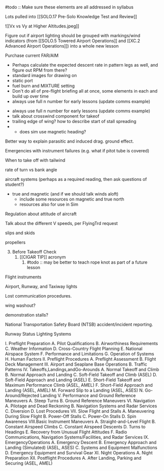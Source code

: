 
#todo :: Make sure these elements are all addressed in syllabus

Lots pulled into [[SOLO.17 Pre-Solo Knowledge Test and Review]]

![[Vx vs Vy at Higher Altitudes.jpeg]]

Figure out if airport lighting should be grouped with markings/wind indicators (from [[SOLO.5 Towered Airport Operations]] and [[XC.2 Advanced Airport Operations]]) into a whole new lesson

Purchase current FAR/AIM

* Perhaps calculate the expected descent rate in pattern legs as well, and figure out RPM from there?
* standard images for drawing on
* static port
* fuel burn and MIXTURE setting
* Don't do all of pre-flight briefing all at once, some elements in each and build up over time
* always use full n number for early lessons (update comms example)

- always use full n number for early lessons (update comms example)
- talk about crosswind component for takeof
- trailing edge of wing? how to describe start of stall spreading
- - does sim use magnetic heading?

Better way to explain parasitic and induced drag. ground effect.

Emergencies with instrument failures (e.g. what if pitot tube is covered)

When to take off with tailwind

rate of turn vs bank angle

aircraft systems (perhaps as a required reading, then ask questions of student?)

- true and magnetic (and if we should talk winds aloft)
	- include some resources on magnetic and true north
	- resources also for use in Sim


Regulation about attitude of aircraft

Talk about the different V speeds, per FlyingTrd request

slips and skids

propellers

3. Before Takeoff Check
	1. [[CIGAR TIP]] acronym
		1. #todo :: may be better to teach rope knot as part of a future lesson

Flight instruments

Airport, Runway, and Taxiway lights

Lost communication procedures.

wing washout?

demonstration stalls?

National Transportation Safety Board (NTSB) accident/incident reporting.

Runway Status Lighting Systems




I. Preflight Preparation
	A. Pilot Qualifications
	B. Airworthiness Requirements
	C. Weather Information
	D. Cross-Country Flight Planning
	E. National Airspace System
	F. Performance and Limitations
	G. Operation of Systems
	H. Human Factors
II. Preflight Procedures
	A. Preflight Assessment
	B. Flight Deck Management
III. Airport and Seaplane Base Operations
	B. Traffic Patterns
IV. Takeoffs,Landings,andGo-Arounds
	A. Normal Takeoff and Climb
	B. Normal Approach and Landing
	C. Soft-Field Takeoff and Climb (ASEL)
	D. Soft-Field Approach and Landing (ASEL)
	E. Short-Field Takeoff and Maximum Performance Climb (ASEL, AMEL)
	F. Short-Field Approach and Landing (ASEL, AMEL)
	M. Forward Slip to a Landing (ASEL, ASES)
	N. Go-Around/Rejected Landing
V. Performance and Ground Reference Maneuvers
	A. Steep Turns
	B. Ground Reference Maneuvers
VI. Navigation
	A. Pilotage and Dead Reckoning
	B. Navigation Systems and Radar Services
	C. Diversion
	D. Lost Procedures
VII. Slow Flight and Stalls
	A. Maneuvering During Slow Flight
	B. Power-Off Stalls
	C. Power-On Stalls
	D. Spin Awareness
VIII.Basic Instrument Maneuvers
	A. Straight-and-Level Flight
	B. Constant Airspeed Climbs
	C. Constant Airspeed Descents
	D. Turns to Headings
	E. Recovery from Unusual Flight Attitudes
	F. Radio Communications, Navigation Systems/Facilities, and Radar Services
IX. EmergencyOperations
	A. Emergency Descent
	B. Emergency Approach and Landing (Simulated) (ASEL, ASES)
	C. Systems and Equipment Malfunctions
	D. Emergency Equipment and Survival Gear
XI. Night Operations 
	A. Night Preparation 
XII. Postflight Procedures
	A. After Landing, Parking and Securing (ASEL, AMEL)

